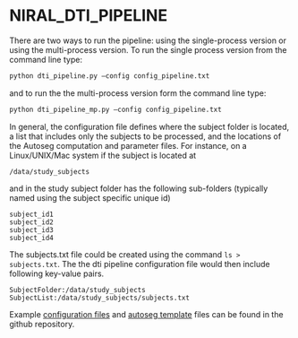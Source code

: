 # NIRAL_DTI_PIPELINE

There are two ways to run the pipeline: using the single-process version or using the multi-process version. To run the single process version from the command line type:

```python
python dti_pipeline.py –config config_pipeline.txt
```

and to run the the multi-process version form the command line type:

```python
python dti_pipeline_mp.py –config config_pipeline.txt
```

In general, the configuration file defines where the subject folder is located, a list that includes only the subjects to be processed, and the locations of the Autoseg computation and parameter files. For instance, on a Linux/UNIX/Mac system if the subject is located at

```
/data/study_subjects
```

and in the study subject folder has the following sub-folders (typically named using the subject specific unique id)

```
subject_id1
subject_id2
subject_id3
subject_id4
```
The subjects.txt file could be created using the command ```ls > subjects.txt```. The the dti pipeline configuration file would then include following key-value pairs.

```
SubjectFolder:/data/study_subjects
SubjectList:/data/study_subjects/subjects.txt
```
Example <a href="https://github.com/munsellb/NIRAL_DTI_PIPELINE.git/example_config">configuration files</a> and <a href="https://github.com/munsellb/NIRAL_DTI_PIPELINE.git/autoseg_templates">autoseg template</a> files can be found in the github repository. 


